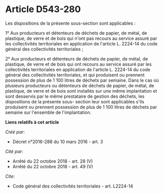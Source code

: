 # Article D543-280

Les dispositions de la présente sous-section sont applicables :

1° Aux producteurs et détenteurs de déchets de papier, de métal, de plastique, de verre et de bois qui n'ont pas recours au
service assuré par les collectivités territoriales en application de l'article L. 2224-14 du code général des collectivités
territoriales ;

2° Aux producteurs et détenteurs de déchets de papier, de métal, de plastique, de verre et de bois qui ont recours au service
assuré par les collectivités territoriales en application de l'article L. 2224-14 du code général des collectivités
territoriales, et qui produisent ou prennent possession de plus de 1 100 litres de déchets par semaine. Dans le cas où
plusieurs producteurs ou détenteurs de déchets de papier, de métal, de plastique, de verre et de bois sont installés sur une
même implantation et sont desservis par le même prestataire de gestion des déchets, les dispositions de la présente sous-
section leur sont applicables s'ils produisent ou prennent possession de plus de 1 100 litres de déchets par semaine sur
l'ensemble de l'implantation.

**Liens relatifs à cet article**

_Créé par_:

  - Décret n°2016-288 du 10 mars 2016 - art. 3

_Cité par_:

  - Arrêté du 22 octobre 2018 - art. 28 (V)
  - Arrêté du 22 octobre 2018 - art. 49 (V)

_Cite_:

  - Code général des collectivités territoriales - art. L2224-14
